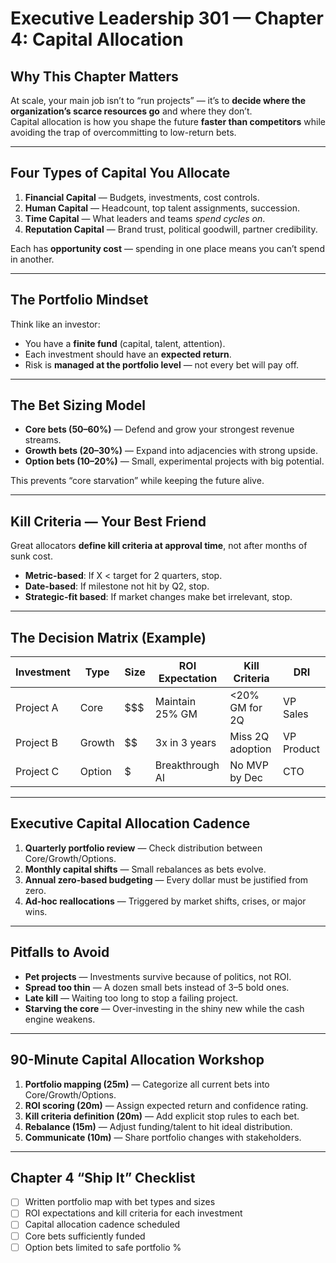 # Executive Leadership 301 — Chapter 4: Capital Allocation

## Why This Chapter Matters
At scale, your main job isn’t to “run projects” — it’s to **decide where the organization’s scarce resources go** and where they don’t.  
Capital allocation is how you shape the future **faster than competitors** while avoiding the trap of overcommitting to low-return bets.

---

## Four Types of Capital You Allocate
1. **Financial Capital** — Budgets, investments, cost controls.
2. **Human Capital** — Headcount, top talent assignments, succession.
3. **Time Capital** — What leaders and teams *spend cycles on*.
4. **Reputation Capital** — Brand trust, political goodwill, partner credibility.

Each has **opportunity cost** — spending in one place means you can’t spend in another.

---

## The Portfolio Mindset
Think like an investor:
- You have a **finite fund** (capital, talent, attention).
- Each investment should have an **expected return**.
- Risk is **managed at the portfolio level** — not every bet will pay off.

---

## The Bet Sizing Model
- **Core bets (50–60%)** — Defend and grow your strongest revenue streams.
- **Growth bets (20–30%)** — Expand into adjacencies with strong upside.
- **Option bets (10–20%)** — Small, experimental projects with big potential.

This prevents “core starvation” while keeping the future alive.

---

## Kill Criteria — Your Best Friend
Great allocators **define kill criteria at approval time**, not after months of sunk cost.
- **Metric-based**: If X < target for 2 quarters, stop.
- **Date-based**: If milestone not hit by Q2, stop.
- **Strategic-fit based**: If market changes make bet irrelevant, stop.

---

## The Decision Matrix (Example)
| Investment | Type        | Size | ROI Expectation | Kill Criteria       | DRI       |
|------------|------------|------|-----------------|---------------------|-----------|
| Project A  | Core        | $$$  | Maintain 25% GM | <20% GM for 2Q      | VP Sales  |
| Project B  | Growth      | $$   | 3x in 3 years   | Miss 2Q adoption    | VP Product|
| Project C  | Option      | $    | Breakthrough AI | No MVP by Dec       | CTO       |

---

## Executive Capital Allocation Cadence
1. **Quarterly portfolio review** — Check distribution between Core/Growth/Options.
2. **Monthly capital shifts** — Small rebalances as bets evolve.
3. **Annual zero-based budgeting** — Every dollar must be justified from zero.
4. **Ad-hoc reallocations** — Triggered by market shifts, crises, or major wins.

---

## Pitfalls to Avoid
- **Pet projects** — Investments survive because of politics, not ROI.
- **Spread too thin** — A dozen small bets instead of 3–5 bold ones.
- **Late kill** — Waiting too long to stop a failing project.
- **Starving the core** — Over-investing in the shiny new while the cash engine weakens.

---

## 90-Minute Capital Allocation Workshop
1. **Portfolio mapping (25m)** — Categorize all current bets into Core/Growth/Options.
2. **ROI scoring (20m)** — Assign expected return and confidence rating.
3. **Kill criteria definition (20m)** — Add explicit stop rules to each bet.
4. **Rebalance (15m)** — Adjust funding/talent to hit ideal distribution.
5. **Communicate (10m)** — Share portfolio changes with stakeholders.

---

## Chapter 4 “Ship It” Checklist
- [ ] Written portfolio map with bet types and sizes
- [ ] ROI expectations and kill criteria for each investment
- [ ] Capital allocation cadence scheduled
- [ ] Core bets sufficiently funded
- [ ] Option bets limited to safe portfolio %
